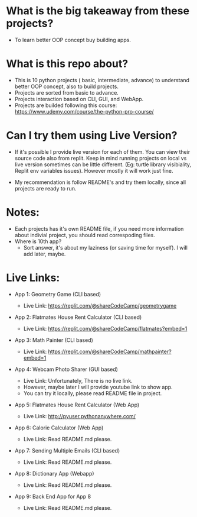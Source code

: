 # What is the big takeaway from these projects?

- To learn better OOP concept buy building apps.

# What is this repo about?

- This is 10 python projects ( basic, intermediate, advance) to understand better OOP concept, also to build projects.
- Projects are sorted from basic to advance.
- Projects interaction based on CLI, GUI, and WebApp.
- Projects are builded following this course: https://www.udemy.com/course/the-python-pro-course/

# Can I try them using Live Version?

- If it's possible I provide live version for each of them. You can view their source code also from replit. Keep in mind running projects on local vs live version sometimes can be little different. (Eg: turtle library visibiality, Replit env variables issues). However mostly it will work just fine.

- My recommendation is follow README's and try them locally, since all projects are ready to run.

# Notes:

- Each projects has it's own README file, if you need more information about indivial project, you should read correspoding files.
- Where is 10th app?
  - Sort answer, it's about my laziness (or saving time for myself). I will add later, maybe.

# Live Links:

- App 1: Geometry Game (CLI based)

  - Live Link: https://replit.com/@shareCodeCamp/geometrygame

- App 2: Flatmates House Rent Calculator (CLI based)

  - Live Link: https://replit.com/@shareCodeCamp/flatmates?embed=1

- App 3: Math Painter (CLI based)

  - Live Link: https://replit.com/@shareCodeCamp/mathpainter?embed=1

- App 4: Webcam Photo Sharer (GUI based)

  - Live Link: Unfortunately, There is no live link.
  - However, maybe later I will provide youtube link to show app.
  - You can try it locally, please read README file in project.

- App 5: Flatmates House Rent Calculator (Web App)

  - Live Link: http://pyuser.pythonanywhere.com/

- App 6: Calorie Calculator (Web App)

  - Live Link: Read README.md please.

- App 7: Sending Multiple Emails (CLI based)

  - Live Link: Read README.md please.

- App 8: Dictionary App (Webapp)

  - Live Link: Read README.md please.

- App 9: Back End App for App 8

  - Live Link: Read README.md please.
